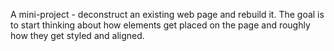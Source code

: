A mini-project - deconstruct an existing web page and rebuild it.  The goal is to start thinking about how elements get placed on the page and roughly how they get styled and aligned.